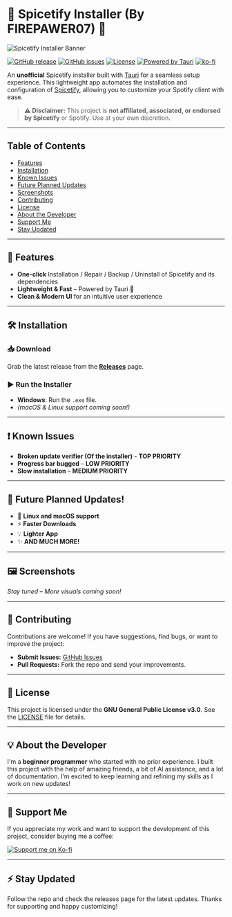 # 🎵 Spicetify Installer (By FIREPAWER07) 🎵

![Spicetify Installer Banner](https://i.imgur.com/aVn70EB.png)

[![GitHub release](https://img.shields.io/github/release/FIREPAWER07/SpicetifyInstaller.svg)](https://github.com/FIREPAWER07/SpicetifyInstaller/releases/latest)
[![GitHub issues](https://img.shields.io/github/issues/FIREPAWER07/SpicetifyInstaller.svg)](https://github.com/FIREPAWER07/SpicetifyInstaller/issues)
[![License](https://img.shields.io/github/license/FIREPAWER07/SpicetifyInstaller.svg)](LICENSE)
[![Powered by Tauri](https://img.shields.io/badge/powered%20by-tauri-5f5fff.svg)](https://tauri.app/)
[![ko-fi](https://ko-fi.com/img/githubbutton_sm.svg)](https://ko-fi.com/D1D31CKA7D)

An **unofficial** Spicetify installer built with [Tauri](https://tauri.app/) for a seamless setup experience. This lightweight app automates the installation and configuration of [Spicetify](https://spicetify.app/), allowing you to customize your Spotify client with ease.

> **⚠ Disclaimer:** This project is **not affiliated, associated, or endorsed by Spicetify** or Spotify. Use at your own discretion.

---

## Table of Contents
- [Features](#-features)
- [Installation](#-installation)
- [Known Issues](#-known-issues)
- [Future Planned Updates](#-future-planned-updates)
- [Screenshots](#-screenshots)
- [Contributing](#-contributing)
- [License](#-license)
- [About the Developer](#-about-the-developer)
- [Support Me](#-support-me)
- [Stay Updated](#-stay-updated)

---

## 🚀 Features
- **One-click** Installation / Repair / Backup / Uninstall of Spicetify and its dependencies
- **Lightweight & Fast** – Powered by Tauri 🦀
- **Clean & Modern UI** for an intuitive user experience

---

## 🛠 Installation

### 📥 Download
Grab the latest release from the **[Releases](https://github.com/FIREPAWER07/SpicetifyInstaller/releases)** page.

### ▶ Run the Installer
- **Windows**: Run the `.exe` file.  
- *(macOS & Linux support coming soon!)*

---

## ❗ Known Issues
- **Broken update verifier (Of the installer)** - **TOP PRIORITY**
- **Progress bar bugged** – **LOW PRIORITY**
- **Slow installation** – **MEDIUM PRIORITY**

---

## 🔮 Future Planned Updates!
- 🚀 **Linux and macOS support**
- ⚡ **Faster Downloads**
- 💡 **Lighter App**
- ✨ **AND MUCH MORE!**

---

## 🖼 Screenshots
*Stay tuned – More visuals coming soon!*

---

## 🤝 Contributing
Contributions are welcome! If you have suggestions, find bugs, or want to improve the project:
- **Submit Issues:** [GitHub Issues](https://github.com/FIREPAWER07/SpicetifyInstaller/issues)
- **Pull Requests:** Fork the repo and send your improvements.

---

## 📜 License
This project is licensed under the **GNU General Public License v3.0**. See the [LICENSE](LICENSE) file for details.

---

## 💡 About the Developer
I'm a **beginner programmer** who started with no prior experience. I built this project with the help of amazing friends, a bit of AI assistance, and a lot of documentation. I’m excited to keep learning and refining my skills as I work on new updates!

---

## 💖 Support Me
If you appreciate my work and want to support the development of this project, consider buying me a coffee:

[![Support me on Ko-fi](https://raw.githubusercontent.com/marklchaves/will-work-for-ko-fi/master/assets/ko-fi-btn.svg)](https://ko-fi.com/firepawer07)

---

## ⚡ Stay Updated
Follow the repo and check the releases page for the latest updates. Thanks for supporting and happy customizing!
